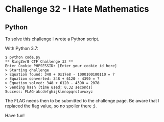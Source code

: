 # Challenge 32 - I Hate Mathematics

## Python

To solve this challenge I wrote a Python script.

With Python 3.7:

```
$ python code.py
** RingZer0 CTF Challenge 32 **
Enter Cookie PHPSESSID: [Enter your cookie id here]
> Starting challenge
> Equation found: 348 + 0x17e8 - 1000100100110 = ?
> Equation converted: 348 + 6120 - 4390 = ?
> Equation solved: 348 + 6120 - 4390 = 2078
> Sending hash (time used: 0.32 seconds)
Success: FLAG-abcdefghijklmnopqrstuvwxyz
```

The FLAG needs then to be submitted to the challenge page. 
Be aware that I replaced the flag value, so no spoiler there ;).

Have fun!
